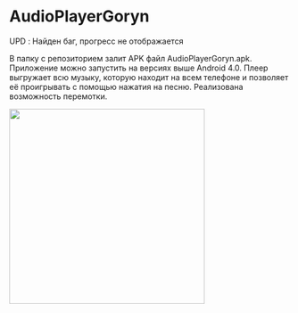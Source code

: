 # AudioPlayerGoryn
UPD : Найден баг, прогресс не отображается 

В папку с репозиторием залит APK файл AudioPlayerGoryn.apk. Приложение можно запустить на версиях выше Android 4.0.
Плеер выгружает всю музыку, которую находит на всем телефоне и позволяет её проигрывать с помощью нажатия на песню. Реализована возможность перемотки. 


 <img src="https://pp.vk.me/c637630/v637630112/bb63/50s45XULSlg.jpg" width="350" />

